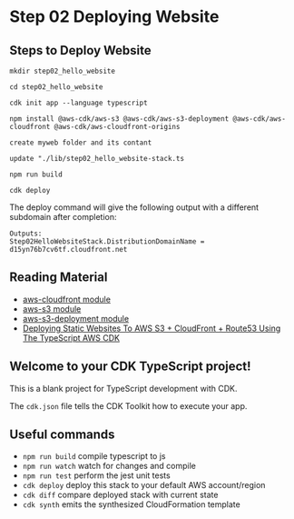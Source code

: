 # Step 02 Deploying Website

## Steps to Deploy Website

```
mkdir step02_hello_website

cd step02_hello_website

cdk init app --language typescript

npm install @aws-cdk/aws-s3 @aws-cdk/aws-s3-deployment @aws-cdk/aws-cloudfront @aws-cdk/aws-cloudfront-origins

create myweb folder and its contant

update "./lib/step02_hello_website-stack.ts

npm run build

cdk deploy
```

The deploy command will give the following output with a different subdomain after completion:

```
Outputs:
Step02HelloWebsiteStack.DistributionDomainName = d15yn76b7cv6tf.cloudfront.net
```

## Reading Material

- [aws-cloudfront module](https://docs.aws.amazon.com/cdk/api/latest/docs/aws-cloudfront-readme.html)
- [aws-s3 module](https://docs.aws.amazon.com/cdk/api/latest/docs/aws-s3-readme.html)
- [aws-s3-deployment module](https://docs.aws.amazon.com/cdk/api/latest/docs/aws-s3-deployment-readme.html)
- [Deploying Static Websites To AWS S3 + CloudFront + Route53 Using The TypeScript AWS CDK](https://blog.dennisokeeffe.com/blog/2020-11-04-deploying-websites-to-aws-s3-with-the-cdk)

## Welcome to your CDK TypeScript project!

This is a blank project for TypeScript development with CDK.

The `cdk.json` file tells the CDK Toolkit how to execute your app.

## Useful commands

- `npm run build` compile typescript to js
- `npm run watch` watch for changes and compile
- `npm run test` perform the jest unit tests
- `cdk deploy` deploy this stack to your default AWS account/region
- `cdk diff` compare deployed stack with current state
- `cdk synth` emits the synthesized CloudFormation template

